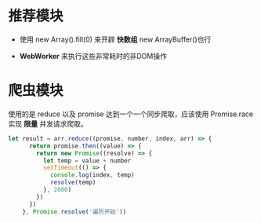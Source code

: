 # 推荐模块

- 使用 new Array().fill(0) 来开辟 **快数组**  new ArrayBuffer()也行

-  **WebWorker** 来执行这些非常耗时的非DOM操作

# 爬虫模块

使用的是 reduce 以及 promise 达到一个一个同步爬取，应该使用 Promise.race 实现 **限量** 并发请求爬取。

```javascript
let result = arr.reduce((promise, number, index, arr) => {
      return promise.then((value) => {
        return new Promise((resolve) => {
          let temp = value + number
          setTimeout(() => {
            console.log(index, temp)
            resolve(temp)
          }, 2000)
        })
      })
    }, Promise.resolve('遍历开始'))
```

